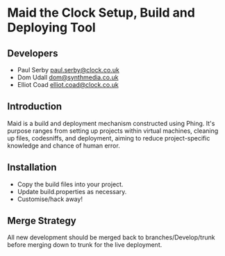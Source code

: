 Maid the Clock Setup, Build and Deploying Tool
==============================================

Developers
----------
* Paul Serby <paul.serby@clock.co.uk>
* Dom Udall <dom@synthmedia.co.uk>
* Elliot Coad <elliot.coad@clock.co.uk>

Introduction
------------

Maid is a build and deployment mechanism constructed using Phing. It's purpose ranges from setting up 
projects within virtual machines, cleaning up files, codesniffs, and deployment, aiming to reduce 
project-specific knowledge and chance of human error.

Installation
------------

* Copy the build files into your project.
* Update build.properties as necessary.
* Customise/hack away!

Merge Strategy
--------------
All new development should be merged back to branches/Develop/trunk before merging down to trunk for the live deployment. 
